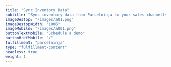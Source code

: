 ```yaml
---
title: "Sync Inventory Data"
subtitle: "Sync inventory data from Parcelninja to your sales channel(s)."
imageDestop: "/images/a01.png"
imageDestopWidth: "1006"
imageMobile: "/images/a001.png"
buttonTextMobile: "Schedule a demo"
buttonHrefMobile: "/"
fulfillment: "parcelninja"
type: "fulfillment-content"
headless: true
weight: 1
---
```

